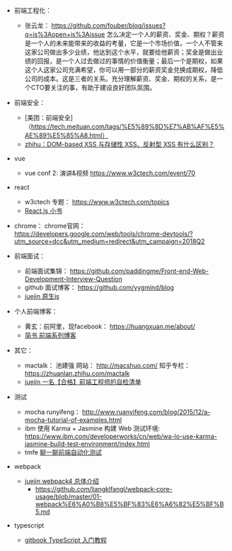 - 前端工程化：
  - 张云龙： https://github.com/fouber/blog/issues?q=is%3Aopen+is%3Aissue
    怎么决定一个人的薪资、奖金、期权？薪资是一个人的未来能带来的收益的考量，它是一个市场价值，一个人不管来这家公司做出多少业绩，他达到这个水平，就要给他薪资；奖金是做出业绩的回报，是一个人过去做过的事情的价值衡量；最后一个是期权，如果这个人这家公司充满希望，你可以用一部分的薪资奖金兑换成期权，降低公司的成本。这是三者的关系。充分理解薪资、奖金、期权的关系，是一个CTO要关注的事，有助于建设良好团队氛围。

- 前端安全：
  - [美团：前端安全]（https://tech.meituan.com/tags/%E5%89%8D%E7%AB%AF%E5%AE%89%E5%85%A8.html）
  - [zhihu：DOM-based XSS 与存储性 XSS、反射型 XSS 有什么区别？](https://www.zhihu.com/question/26628342)

- vue
  - vue conf 2: 演讲&视频  https://www.w3ctech.com/event/70

- react
  - w3ctech 专题： https://www.w3ctech.com/topics
  - [React.js 小书](http://huziketang.mangojuice.top/books/react/lesson1)


- chrome：
  chrome官网： https://developers.google.com/web/tools/chrome-devtools/?utm_source=dcc&utm_medium=redirect&utm_campaign=2018Q2

- 前端面试：
  - 前端面试集锦： https://github.com/paddingme/Front-end-Web-Development-Interview-Question
  - github 面试博客： https://github.com/yygmind/blog
  - [juejin 原生js](https://juejin.im/post/5cab0c45f265da2513734390)

- 个人前端博客：
  - 黄玄：前阿里，现facebook： https://huangxuan.me/about/
  - [简书 前端系列博客](https://www.jianshu.com/u/10ae59f49b13)

- 其它：
  - mactalk： 池建强 网站： http://macshuo.com/ 知乎专栏：https://zhuanlan.zhihu.com/mactalk
  - [juejin 一名【合格】前端工程师的自检清单](https://juejin.im/post/5cc1da82f265da036023b628)

- 测试
	- mocha runyifeng： http://www.ruanyifeng.com/blog/2015/12/a-mocha-tutorial-of-examples.html
	- ibm 使用 Karma + Jasmine 构建 Web 测试环境: https://www.ibm.com/developerworks/cn/web/wa-lo-use-karma-jasmine-build-test-environment/index.html
	- tmfe [聊一聊前端自动化测试](https://github.com/tmallfe/tmallfe.github.io/issues/37#)

- webpack
  - [juejin webpack4 总体介绍](https://juejin.im/post/5cb36a3ef265da03a1581d6d#heading-15)
	- https://github.com/liangklfangl/webpack-core-usage/blob/master/01-webpack%E6%A0%B8%E5%BF%83%E6%A6%82%E5%BF%B5.md

- typescript
  - [gitbook TypeScript 入门教程](https://ts.xcatliu.com/)
